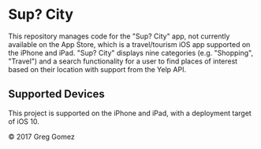 # Sup? City
This repository manages code for the "Sup? City" app, not currently available on the App Store, which is a travel/tourism iOS app supported on the iPhone and iPad. "Sup? City" displays nine categories (e.g. "Shopping", "Travel") and a search functionality for a user to find places of interest based on their location with support from the Yelp API.

## Supported Devices
This project is supported on the iPhone and iPad, with a deployment target of iOS 10.

© 2017 Greg Gomez
